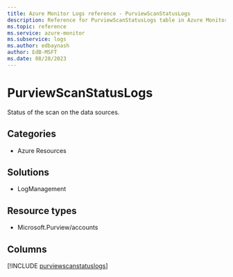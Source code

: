 ```yaml
---
title: Azure Monitor Logs reference - PurviewScanStatusLogs
description: Reference for PurviewScanStatusLogs table in Azure Monitor Logs.
ms.topic: reference
ms.service: azure-monitor
ms.subservice: logs
ms.author: edbaynash
author: EdB-MSFT
ms.date: 08/28/2023
---
```


# PurviewScanStatusLogs

Status of the scan on the data sources.

## Categories

- Azure Resources
## Solutions

- LogManagement
## Resource types

- Microsoft.Purview/accounts

            


## Columns
  
[!INCLUDE [purviewscanstatuslogs](../includes/purviewscanstatuslogs-include.md)]
